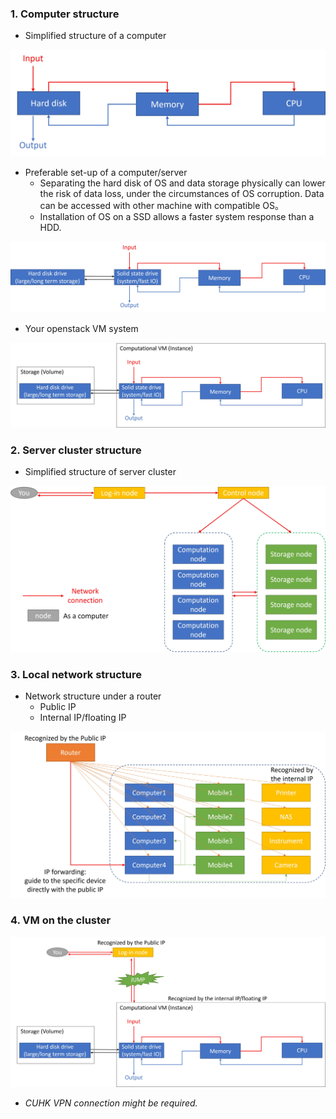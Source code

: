 ### 1.	Computer structure
- Simplified structure of a computer

![Picture01-01.jpg](https://github.com/xieyichun50/bioinformatics_intro/blob/main/figure/Picture01-01.jpg)
- Preferable set-up of a computer/server
  - Separating the hard disk of OS and data storage physically can lower the risk of data loss, under the circumstances of OS corruption. Data can be accessed with other machine with compatible OS。
  - Installation of OS on a SSD allows a faster system response than a HDD.
 
![Picture01-02.jpg](https://github.com/xieyichun50/bioinformatics_intro/blob/main/figure/Picture01-02.jpg)
- Your openstack VM system

![Picture01-03.jpg](https://github.com/xieyichun50/bioinformatics_intro/blob/main/figure/Picture01-03.jpg)

### 2.	Server cluster structure
- Simplified structure of server cluster

![Picture01-04.jpg](https://github.com/xieyichun50/bioinformatics_intro/blob/main/figure/Picture01-04.jpg)

### 3.	Local network structure
- Network structure under a router
  - Public IP
  - Internal IP/floating IP

![Picture01-05.jpg](https://github.com/xieyichun50/bioinformatics_intro/blob/main/figure/Picture01-05.jpg)

### 4. VM on the cluster

![Picture01-06.jpg](https://github.com/xieyichun50/bioinformatics_intro/blob/main/figure/Picture01-06.jpg)

- <i>CUHK VPN connection might be required.</i>
